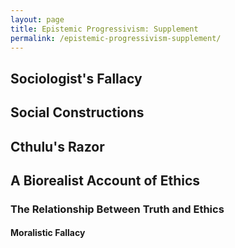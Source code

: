 ```yaml
---
layout: page
title: Epistemic Progressivism: Supplement
permalink: /epistemic-progressivism-supplement/
---
```


## Sociologist's Fallacy

## Social Constructions

## Cthulu's Razor

## A Biorealist Account of Ethics

### The Relationship Between Truth and Ethics

#### Moralistic Fallacy
